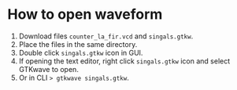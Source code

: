 # How to open waveform
1. Download files `counter_la_fir.vcd` and `singals.gtkw`.
2. Place the files in the same directory.
3. Double click `singals.gtkw` icon in GUI.
4. If opening the text editor, right click `singals.gtkw` icon and select GTKwave to open.
5. Or in CLI `> gtkwave singals.gtkw`.
